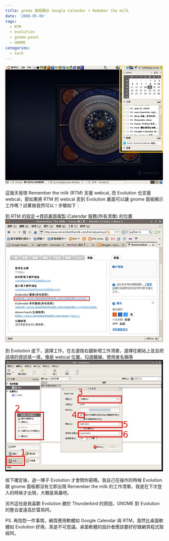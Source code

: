 ```yaml
---
title: gnome 面板顯示 Google Calendar + Remeber the milk
date: '2008-05-09'
tags:
  - RTM
  - evolution
  - gnome-panel
  - GNOME
categories:
  - tech
---
```

[![evolution_rtm_gcalendar](images/0.jpg)](http://www.flickr.com/photos/yurenju/2476997917/ "Flickr 上 yurenju 的 evolution_rtm_gcalendar")  
  
這幾天發現 Remember the milk (RTM) 支援 webcal, 而 Evolution 也支援 webcal，那如果將 RTM 的 webcal 丟到 Evolution 裏面可以讓 gnome 面板顯示工作嗎？試著做竟然可以！步驟如下：  
  
到 RTM 的設定→資訊裏面複製 iCalendar 服務(所有清單) 的位置  
[![RTM](images/1.jpg)](http://www.flickr.com/photos/yurenju/2477023065/ "Flickr 上 yurenju 的 RTM")  
  
到 Evolution 底下，選擇工作，在左邊按右鍵新增工作清單，選擇在網站上並且把該填的資訊填一填，像是 webcal 位置、勾選離線、使用者名稱等  
[![Screenshot-工作 - Evolution](images/2.jpg)](http://www.flickr.com/photos/yurenju/2477023225/ "Flickr 上 yurenju 的 Screenshot-工作 - Evolution")  
  
按下確定後，過一陣子 Evolution 才會問你密碼。我自己在操作的時候 Evolution 跟 gnome 面板都沒有立即出現 Remember the milk 的工作清單，我是在下次登入的時候才出現，大概是臭蟲吧。  
  
另外這也是我喜歡 Evolution 勝於 Thunderbird 的原因，GNOME 對 Evolution 的整合度遠高於雷鳥阿。  
  
PS. 再抱怨一件事情，網頁應用軟體如 Google Calendar 與 RTM，竟然比桌面軟體如 Evolution 好用，真是不可思議。桌面軟體的設計者應該要好好跟網頁程式取經阿。